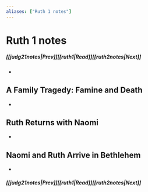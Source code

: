 ```yaml
---
aliases: ["Ruth 1 notes"]
---
```

# Ruth 1 notes
##### <span class=arrow-left></span>[[judg21notes|Prev]]<span class=navigation-separator></span>[[ruth1|Read]]<span class=navigation-separator></span>[[ruth2notes|Next]]<span class=arrow-right></span>
- 
## A Family Tragedy: Famine and Death
- 
## Ruth Returns with Naomi
- 
## Naomi and Ruth Arrive in Bethlehem
- 
##### <span class=arrow-left></span>[[judg21notes|Prev]]<span class=navigation-separator></span>[[ruth1|Read]]<span class=navigation-separator></span>[[ruth2notes|Next]]<span class=arrow-right></span>